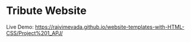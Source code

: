 # Tribute Website

Live Demo: https://rajvimevada.github.io/website-templates-with-HTML-CSS/Project%201_APJ/
